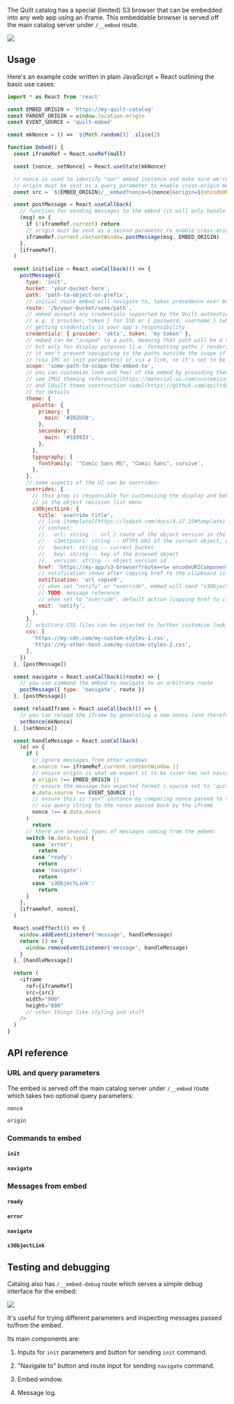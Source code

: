 The Quilt catalog has a special (limited) S3 browser that can be embedded into any web app using an iframe.
This embeddable browser is served off the main catalog server under `/__embed` route.

![](../imgs/embed-example.png)


## Usage

Here's an example code written in plain JavaScript + React outlining the basic use cases:

```js
import * as React from 'react'

const EMBED_ORIGIN = 'https://my-quilt-catalog'
const PARENT_ORIGIN = window.location.origin
const EVENT_SOURCE = 'quilt-embed'

const mkNonce = () => `${Math.random()}`.slice(2)

function Embed() {
  const iframeRef = React.useRef(null)

  const [nonce, setNonce] = React.useState(mkNonce)

  // nonce is used to identify "our" embed instance and make sure we're receiving messages from the same instance
  // origin must be sent as a query parameter to enable cross-origin message passing from embed to the parent
  const src = `${EMBED_ORIGIN}/__embed?nonce=${nonce}&origin=${encodeURIComponent(PARENT_ORIGIN)}`

  const postMessage = React.useCallback(
    // function for sending messages to the embed (it will only handle messages sent by the window that opened it aka parent)
    (msg) => {
      if (!iframeRef.current) return
      // origin must be sent as a second parameter to enable cross-origin message passing
      iframeRef.current.contentWindow.postMessage(msg, EMBED_ORIGIN)
    },
    [iframeRef],
  )

  const initialize = React.useCallback(() => {
    postMessage({
      type: 'init',
      bucket: 'your-bucket-here',
      path: 'path-to-object-or-prefix',
      // initial route embed will navigate to, takes precedence over bucket / path
      route: '/b/your-bucket/some/path',
      // embed accepts any credentials supported by the Quilt authentication endpoint,
      // e.g. { provider, token } for SSO or { password, username } (which doesn't seem like a right choice in most cases)
      // getting credentials is your app's responsibility
      credentials: { provider: 'okta', token: 'my token' },
      // embed can be "scoped" to a path, meaning that path will be a virtual "root" for the object browser,
      // but only for display purposes (i.e. formatting paths / rendering breadcrumbs),
      // it won't prevent navigating to the paths outside the scope if navigated directly
      // (via IPC or init parameters) or via a link, so it's not to be considered a security measure
      scope: 'some-path-to-scope-the-embed-to',
      // you can customize look and feel of the embed by providing theme overrides,
      // see [MUI theming reference](https://material-ui.com/customization/theming/)
      // and [Quilt theme construction code](https://github.com/quiltdata/quilt/blob/master/catalog/app/constants/style.js#L145)
      // for details
      theme: {
        palette: {
          primary: {
            main: '#282b50',
          },
          secondary: {
            main: '#339933',
          },
        },
        typography: {
          fontFamily: '"Comic Sans MS", "Comic Sans", cursive',
        },
      },
      // some aspects of the UI can be overriden:
      overrides: {
        // this prop is responsible for customizing the display and behaviour of the "link" button
        // in the object revision list menu
        s3ObjectLink: {
          title: 'override title',
          // link [template](https://lodash.com/docs/4.17.15#template)
          // context:
          //   url: string -- url / route of the object version in the context of the embed
          //   s3HttpsUri: string -- HTTPS URI of the current object, e.g. https://my-bucket.s3.amazonaws.com/${key}?versionId=${version} (with properly encoded key)
          //   bucket: string -- current bucket
          //   key: string -- key of the browsed object
          //   version: string -- object version id
          href: 'https://my-app/s3-browser?route=<%= encodeURIComponent(url) %>',
          // notification shown after copying href to the clipboard (if `emit` is not set to "override")
          notification: 'url copied',
          // when set "notify" or "override", embed will send "s3ObjectLink" message
          // TODO: message reference
          // when set to "override", default action (copying href to clipboard) won't be performed
          emit: 'notify',
        },
      },
      // arbitrary CSS files can be injected to further customize look and feel and/or layout
      css: [
        'https://my-cdn.com/my-custom-styles-1.css',
        'https://my-other-host.com/my-custom-styles-2.css',
      ],
    })
  }, [postMessage])

  const navigate = React.useCallback((route) => {
    // you can command the embed to navigate to an arbitrary route
    postMessage({ type: 'navigate', route })
  }, [postMessage])

  const reloadIframe = React.useCallback(() => {
    // you can reload the iframe by generating a new nonce (and therefore changing `src` computed value)
    setNonce(mkNonce)
  }, [setNonce])

  const handleMessage = React.useCallback(
    (e) => {
      if (
        // ignore messages from other windows
        e.source !== iframeRef.current.contentWindow ||
        // ensure origin is what we expect it to be (user has not navigated away)
        e.origin !== EMBED_ORIGIN ||
        // ensure the message has expected format (.source set to 'quilt-embed')
        e.data.source !== EVENT_SOURCE ||
        // ensure this is "our" instance by comparing nonce passed to the iframe
        // via query string to the nonce passed back by the iframe
        nonce !== e.data.nonce
      )
        return
      // there are several types of messages coming from the embed:
      switch (e.data.type) {
        case 'error':
          return
        case 'ready':
          return
        case 'navigate':
          return
        case 's3ObjectLink':
          return
      }
    },
    [iframeRef, nonce],
  )

  React.useEffect(() => {
    window.addEventListener('message', handleMessage)
    return () => {
      window.removeEventListener('message', handleMessage)
    }
  }, [handleMessage])

  return (
    <iframe
      ref={iframeRef}
      src={src}
      width="900"
      height="600"
      // other things like styling and stuff
    />
  )
}
```


## API reference

### URL and query parameters

The embed is served off the main catalog server under `/__embed` route
which takes two optional query parameters:

`nonce`

`origin`


### Commands to embed

#### `init`

#### `navigate`

### Messages from embed

#### `ready`

#### `error`

#### `navigate`

#### `s3ObjectLink`


## Testing and debugging

Catalog also has `/__embed-debug` route which serves a simple debug interface for the embed:

![](../imgs/embed-debug.png)

It's useful for trying different parameters and inspecting messages passed to/from the embed.

Its main components are:

1. Inputs for `init` parameters and button for sending `init` command.

2. "Navigate to" button and route input for sending `navigate` command.

3. Embed window.

4. Message log.
